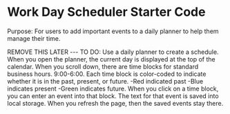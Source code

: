 # Work Day Scheduler Starter Code

Purpose: For users to add important events to a daily planner to help them manage their time. 

REMOVE THIS LATER ---
TO DO:
Use a daily planner to create a schedule. 
When you open the planner, the current day is displayed at the top of the calendar.
When you scroll down, there are time blocks for standard business hours. 9:00-6:00.
Each time block is color-coded to indicate whether it is in the past, present, or future. 
    -Red indicated past
    -Blue indicates present
    -Green indicates future.
When you click on a time block, you can enter an event into that block. 
The text for that event is saved into local storage. 
When you refresh the page, then the saved events stay there. 
